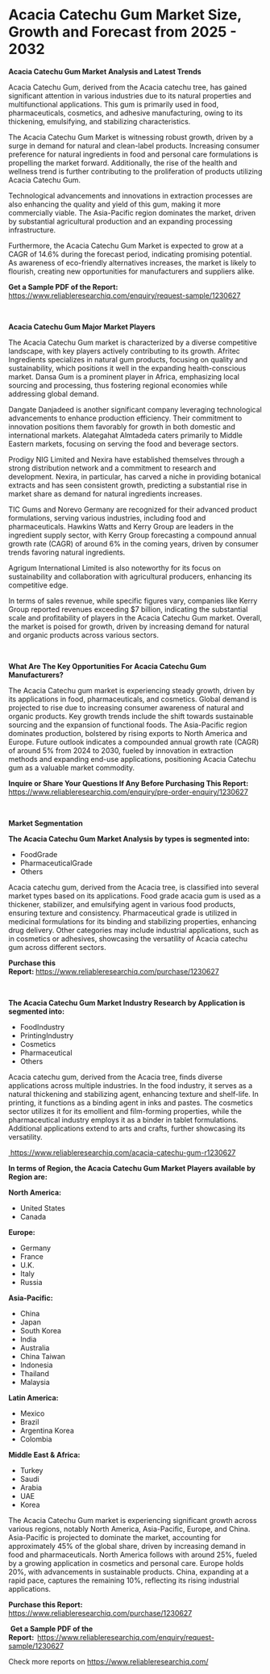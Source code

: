 <p><h1>Acacia Catechu Gum Market Size, Growth and Forecast from 2025 - 2032</h1></p><p><strong>Acacia Catechu Gum Market Analysis and Latest Trends</strong></p>
<p><p>Acacia Catechu Gum, derived from the Acacia catechu tree, has gained significant attention in various industries due to its natural properties and multifunctional applications. This gum is primarily used in food, pharmaceuticals, cosmetics, and adhesive manufacturing, owing to its thickening, emulsifying, and stabilizing characteristics. </p><p>The Acacia Catechu Gum Market is witnessing robust growth, driven by a surge in demand for natural and clean-label products. Increasing consumer preference for natural ingredients in food and personal care formulations is propelling the market forward. Additionally, the rise of the health and wellness trend is further contributing to the proliferation of products utilizing Acacia Catechu Gum.</p><p>Technological advancements and innovations in extraction processes are also enhancing the quality and yield of this gum, making it more commercially viable. The Asia-Pacific region dominates the market, driven by substantial agricultural production and an expanding processing infrastructure. </p><p>Furthermore, the Acacia Catechu Gum Market is expected to grow at a CAGR of 14.6% during the forecast period, indicating promising potential. As awareness of eco-friendly alternatives increases, the market is likely to flourish, creating new opportunities for manufacturers and suppliers alike.</p></p>
<p><strong>Get a Sample PDF of the Report:&nbsp;</strong> <a href="https://www.reliableresearchiq.com/enquiry/request-sample/1230627?utm_campaign=2886&utm_medium=2&utm_source=Github&utm_content=ia&utm_term=31032025&utm_id=acacia-catechu-gum">https://www.reliableresearchiq.com/enquiry/request-sample/1230627</a></p>
<p>&nbsp;</p>
<p><strong>Acacia Catechu Gum Major Market Players</strong></p>
<p><p>The Acacia Catechu Gum market is characterized by a diverse competitive landscape, with key players actively contributing to its growth. Afritec Ingredients specializes in natural gum products, focusing on quality and sustainability, which positions it well in the expanding health-conscious market. Dansa Gum is a prominent player in Africa, emphasizing local sourcing and processing, thus fostering regional economies while addressing global demand.</p><p>Dangate Danjadeed is another significant company leveraging technological advancements to enhance production efficiency. Their commitment to innovation positions them favorably for growth in both domestic and international markets. Alategahat Almtadeda caters primarily to Middle Eastern markets, focusing on serving the food and beverage sectors.</p><p>Prodigy NIG Limited and Nexira have established themselves through a strong distribution network and a commitment to research and development. Nexira, in particular, has carved a niche in providing botanical extracts and has seen consistent growth, predicting a substantial rise in market share as demand for natural ingredients increases.</p><p>TIC Gums and Norevo Germany are recognized for their advanced product formulations, serving various industries, including food and pharmaceuticals. Hawkins Watts and Kerry Group are leaders in the ingredient supply sector, with Kerry Group forecasting a compound annual growth rate (CAGR) of around 6% in the coming years, driven by consumer trends favoring natural ingredients.</p><p>Agrigum International Limited is also noteworthy for its focus on sustainability and collaboration with agricultural producers, enhancing its competitive edge.</p><p>In terms of sales revenue, while specific figures vary, companies like Kerry Group reported revenues exceeding $7 billion, indicating the substantial scale and profitability of players in the Acacia Catechu Gum market. Overall, the market is poised for growth, driven by increasing demand for natural and organic products across various sectors.</p></p>
<p>&nbsp;</p>
<p><strong>What Are The Key Opportunities For Acacia Catechu Gum Manufacturers?</strong></p>
<p><p>The Acacia Catechu gum market is experiencing steady growth, driven by its applications in food, pharmaceuticals, and cosmetics. Global demand is projected to rise due to increasing consumer awareness of natural and organic products. Key growth trends include the shift towards sustainable sourcing and the expansion of functional foods. The Asia-Pacific region dominates production, bolstered by rising exports to North America and Europe. Future outlook indicates a compounded annual growth rate (CAGR) of around 5% from 2024 to 2030, fueled by innovation in extraction methods and expanding end-use applications, positioning Acacia Catechu gum as a valuable market commodity.</p></p>
<p><strong>Inquire or Share Your Questions If Any Before Purchasing This Report:</strong> <a href="https://www.reliableresearchiq.com/enquiry/pre-order-enquiry/1230627?utm_campaign=2886&utm_medium=2&utm_source=Github&utm_content=ia&utm_term=31032025&utm_id=acacia-catechu-gum">https://www.reliableresearchiq.com/enquiry/pre-order-enquiry/1230627</a></p>
<p>&nbsp;</p>
<p><strong>Market Segmentation</strong></p>
<p><strong>The Acacia Catechu Gum Market Analysis by types is segmented into:</strong></p>
<p><ul><li>FoodGrade</li><li>PharmaceuticalGrade</li><li>Others</li></ul></p>
<p><p>Acacia catechu gum, derived from the Acacia tree, is classified into several market types based on its applications. Food grade acacia gum is used as a thickener, stabilizer, and emulsifying agent in various food products, ensuring texture and consistency. Pharmaceutical grade is utilized in medicinal formulations for its binding and stabilizing properties, enhancing drug delivery. Other categories may include industrial applications, such as in cosmetics or adhesives, showcasing the versatility of Acacia catechu gum across different sectors.</p></p>
<p><strong>Purchase this Report:&nbsp;</strong><a href="https://www.reliableresearchiq.com/purchase/1230627?utm_campaign=2886&utm_medium=2&utm_source=Github&utm_content=ia&utm_term=31032025&utm_id=acacia-catechu-gum">https://www.reliableresearchiq.com/purchase/1230627</a></p>
<p>&nbsp;</p>
<p><strong>The Acacia Catechu Gum Market Industry Research by Application is segmented into:</strong></p>
<p><ul><li>FoodIndustry</li><li>PrintingIndustry</li><li>Cosmetics</li><li>Pharmaceutical</li><li>Others</li></ul></p>
<p><p>Acacia catechu gum, derived from the Acacia tree, finds diverse applications across multiple industries. In the food industry, it serves as a natural thickening and stabilizing agent, enhancing texture and shelf-life. In printing, it functions as a binding agent in inks and pastes. The cosmetics sector utilizes it for its emollient and film-forming properties, while the pharmaceutical industry employs it as a binder in tablet formulations. Additional applications extend to arts and crafts, further showcasing its versatility.</p></p>
<p><a href="https://www.reliableresearchiq.com/acacia-catechu-gum-r1230627?utm_campaign=2886&utm_medium=2&utm_source=Github&utm_content=ia&utm_term=31032025&utm_id=acacia-catechu-gum">&nbsp;https://www.reliableresearchiq.com/acacia-catechu-gum-r1230627</a></p>
<p><strong>In terms of Region, the Acacia Catechu Gum Market Players available by Region are:</strong></p>
<p>
    <p> <strong> North America: </strong>
        <ul>
            <li>United States</li>
            <li>Canada</li>
        </ul>
        </p> 
    <p> <strong> Europe: </strong>
        <ul>
            <li>Germany</li>
            <li>France</li>
            <li>U.K.</li>
            <li>Italy</li>
            <li>Russia</li>
        </ul>
        </p> 
    <p> <strong> Asia-Pacific: </strong>
        <ul>
            <li>China</li>
            <li>Japan</li>
            <li>South Korea</li>
            <li>India</li>
            <li>Australia</li>
            <li>China Taiwan</li>
            <li>Indonesia</li>
            <li>Thailand</li>
            <li>Malaysia</li>
        </ul>
        </p> 
    <p> <strong> Latin America: </strong>
        <ul>
            <li>Mexico</li>
            <li>Brazil</li>
            <li>Argentina Korea</li>
            <li>Colombia</li>
        </ul>
        </p> 
    <p> <strong> Middle East & Africa: </strong>
        <ul>
            <li>Turkey</li>
            <li>Saudi</li>
            <li>Arabia</li>
            <li>UAE</li>
            <li>Korea</li>
        </ul>
    </p>
    </p>
<p><p>The Acacia Catechu Gum market is experiencing significant growth across various regions, notably North America, Asia-Pacific, Europe, and China. Asia-Pacific is projected to dominate the market, accounting for approximately 45% of the global share, driven by increasing demand in food and pharmaceuticals. North America follows with around 25%, fueled by a growing application in cosmetics and personal care. Europe holds 20%, with advancements in sustainable products. China, expanding at a rapid pace, captures the remaining 10%, reflecting its rising industrial applications.</p></p>
<p><strong>Purchase this Report: </strong><a href="https://www.reliableresearchiq.com/purchase/1230627?utm_campaign=2886&utm_medium=2&utm_source=Github&utm_content=ia&utm_term=31032025&utm_id=acacia-catechu-gum">https://www.reliableresearchiq.com/purchase/1230627</a></p>
<p>&nbsp;<strong>Get a Sample PDF of the Report:&nbsp;&nbsp;</strong><a href="https://www.reliableresearchiq.com/enquiry/request-sample/1230627?utm_campaign=2886&utm_medium=2&utm_source=Github&utm_content=ia&utm_term=31032025&utm_id=acacia-catechu-gum">https://www.reliableresearchiq.com/enquiry/request-sample/1230627</a></p>
<p><strong></strong></p>
<p>Check more reports on <a href="https://www.reliableresearchiq.com/?utm_campaign=2886&utm_medium=2&utm_source=Github&utm_content=ia&utm_term=31032025&utm_id=acacia-catechu-gum">https://www.reliableresearchiq.com/</a></p>